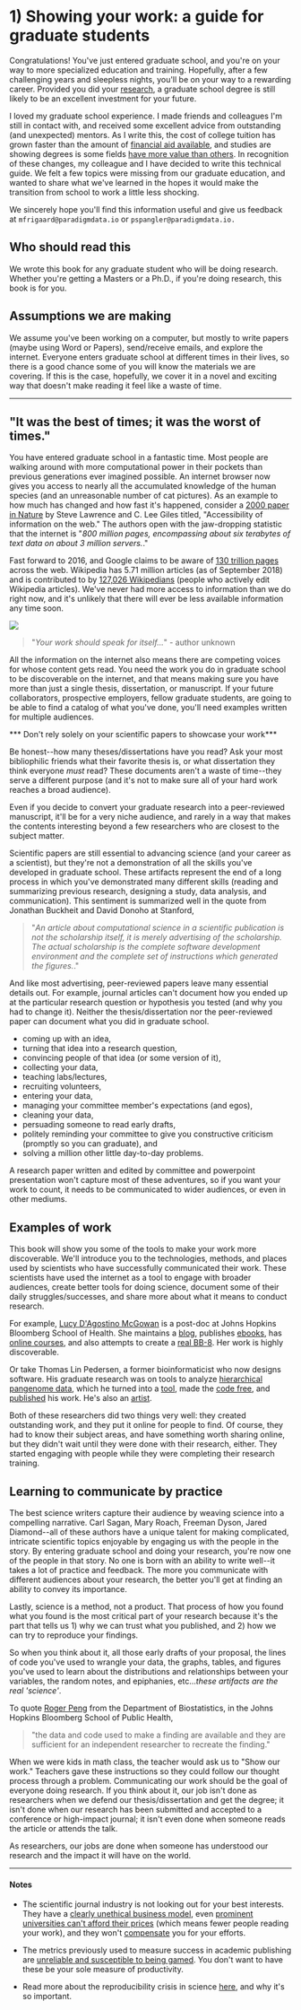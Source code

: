 # 1) Showing your work: a guide for graduate students 

Congratulations! You've just entered graduate school, and you're on your way to more specialized education and training. Hopefully, after a few challenging years and sleepless nights, you'll be on your way to a rewarding career. Provided you did your [research](https://www.usnews.com/education/best-graduate-schools/top-graduate-schools/paying), a graduate school degree is still likely to be an excellent investment for your future. 

I loved my graduate school experience. I made friends and colleagues I'm still in contact with, and received some excellent advice from outstanding (and unexpected) mentors. As I write this, the cost of college tuition has grown faster than the amount of [financial aid available](https://www.insidehighered.com/news/2017/10/25/tuition-and-fees-still-rising-faster-aid-college-board-report-shows), and studies are showing degrees is some fields [have more value than others](https://www.eurekalert.org/pub_releases/2015-09/uok-coc091115.php). In recognition of these changes, my colleague and I have decided to write this technical guide. We felt a few topics were missing from our graduate education, and wanted to share what we've learned in the hopes it would make the transition from school to work a little less shocking.

We sincerely hope you'll find this information useful and give us feedback at `mfrigaard@paradigmdata.io` or `pspangler@paradigmdata.io.`

## Who should read this

We wrote this book for any graduate student who will be doing research. Whether you're getting a Masters or a Ph.D., if you're doing research, this book is for you. 

## Assumptions we are making

We assume you've been working on a computer, but mostly to write papers (maybe using Word or Papers), send/receive emails, and explore the internet. Everyone enters graduate school at different times in their lives, so there is a good chance some of you will know the materials we are covering. If this is the case, hopefully, we cover it in a novel and exciting way that doesn't make reading it feel like a waste of time. 

***

## "It was the best of times; it was the worst of times."

You have entered graduate school in a fantastic time. Most people are walking around with more computational power in their pockets than previous generations ever imagined possible. An internet browser now gives you access to nearly all the accumulated knowledge of the human species (and an unreasonable number of cat pictures). As an example to how much has changed and how fast it's happened, consider a [2000 paper in Nature](https://www.nature.com/articles/21987) by Steve Lawrence and C. Lee Giles titled, "Accessibility of information on the web." The authors open with the jaw-dropping statistic that the internet is "*800 million pages, encompassing about six terabytes of text data on about 3 million servers.*." 

Fast forward to 2016, and Google claims to be aware of [130 trillion pages](https://searchengineland.com/googles-search-indexes-hits-130-trillion-pages-documents-263378) across the web. Wikipedia has  5.71 million articles (as of September 2018) and is contributed to by [127,026 Wikipedians](https://en.wikipedia.org/wiki/Wikipedia:Wikipedians) (people who actively edit Wikipedia articles). We've never had more access to information than we do right now, and it's unlikely that there will ever be less available information any time soon. 

![](images/the-internet.png)

> "*Your work should speak for itself...*" - author unknown

All the information on the internet also means there are competing voices for whose content gets read. You need the work you do in graduate school to be discoverable on the internet, and that means making sure you have more than just a single thesis, dissertation, or manuscript. If your future collaborators, prospective employers, fellow graduate students, are going to be able to find a catalog of what you've done, you'll need examples written for multiple audiences. 

*** Don't rely solely on your scientific papers to showcase your work*** 

Be honest--how many theses/dissertations have you read? Ask your most bibliophilic friends what their favorite thesis is, or what dissertation they think everyone *must* read? These documents aren't a waste of time--they serve a different purpose (and it's not to make sure all of your hard work reaches a broad audience).

Even if you decide to convert your graduate research into a peer-reviewed manuscript, it'll be for a very niche audience, and rarely in a way that makes the contents interesting beyond a few researchers who are closest to the subject matter. 

Scientific papers are still essential to advancing science (and your career as a scientist), but they're not a demonstration of all the skills you've developed in graduate school. These artifacts represent the end of a long process in which you've demonstrated many different skills (reading and summarizing previous research, designing a study, data analysis, and communication). This sentiment is summarized well in the quote from Jonathan Buckheit and David Donoho at Stanford,

> "*An article about computational science in a scientific publication is not the scholarship itself, it is merely advertising of the scholarship. The actual scholarship is the complete software development environment and the complete set of instructions which generated the figures.*." 

And like most advertising, peer-reviewed papers leave many essential details out. For example, journal articles can't document how you ended up at the particular research question or hypothesis you tested (and why you had to change it). Neither the thesis/dissertation nor the peer-reviewed paper can document what you did in graduate school.  

* coming up with an idea, 
* turning that idea into a research question, 
* convincing people of that idea (or some version of it), 
* collecting your data, 
* teaching labs/lectures, 
* recruiting volunteers, 
* entering your data, 
* managing your committee member's expectations (and egos), 
* cleaning your data, 
* persuading someone to read early drafts, 
* politely reminding your committee to give you constructive criticism (promptly so you can graduate), and 
* solving a million other little day-to-day problems. 

A research paper written and edited by committee and powerpoint presentation won't capture most of these adventures, so if you want your work to count, it needs to be communicated to wider audiences, or even in other mediums. 

## Examples of work

This book will show you some of the tools to make your work more discoverable. We'll introduce you to the technologies, methods, and places used by scientists who have successfully communicated their work. These scientists have used the internet as a tool to engage with broader audiences, create better tools for doing science, document some of their daily struggles/successes, and share more about what it means to conduct research. 

For example,  [Lucy D'Agostino McGowan](https://www.lucymcgowan.com/) is a post-doc at Johns Hopkins Bloomberg School of Health. She maintains a [blog](https://livefreeordichotomize.com/), publishes [ebooks](https://leanpub.com/ggplot2in2), has [online courses](https://leanpub.com/u/lucymcgowan), and also attempts to create a [real BB-8](https://magazine.amstat.org/blog/2017/11/01/lucy-dagostino-mcgowan-and-ryan-jarrett/). Her work is highly discoverable. 

Or take Thomas Lin Pedersen, a former bioinformaticist who now designs software. His graduate research was on tools to analyze [hierarchical pangenome data](https://vimeo.com/181004000), which he turned into a [tool](https://www.data-imaginist.com/panviz/), made the [code free](https://github.com/thomasp85/PanViz), and [published](https://www.ncbi.nlm.nih.gov/pubmed/28057677) his work. He's also an [artist](https://www.instagram.com/thomasp85_/).

Both of these researchers did two things very well: they created outstanding work, and they put it online for people to find. Of course, they had to know their subject areas, and have something worth sharing online, but they didn't wait until they were done with their research, either. They started engaging with people while they were completing their research training.

## Learning to communicate by practice

The best science writers capture their audience by weaving science into a compelling narrative. Carl Sagan, Mary Roach, Freeman Dyson, Jared Diamond--all of these authors have a unique talent for making complicated, intricate scientific topics enjoyable by engaging us with the people in the story. By entering graduate school and doing your research, you're now one of the people in that story. No one is born with an ability to write well--it takes a lot of practice and feedback. The more you communicate with different audiences about your research, the better you'll get at finding an ability to convey its importance. 

Lastly, science is a method, not a product. That process of how you found what you found is the most critical part of your research because it's the part that tells us 1) why we can trust what you published, and 2) how we can try to reproduce your findings. 

So when you think about it, all those early drafts of your proposal, the lines of code you've used to wrangle your data, the graphs, tables, and figures you've used to learn about the distributions and relationships between your variables, the random notes, and epiphanies, etc...*these artifacts are the real 'science'*. 

To quote [Roger Peng](https://science.sciencemag.org/content/334/6060/1226) from the Department of Biostatistics, in the Johns Hopkins Bloomberg School of Public Health, 

> "the data and code used to make a finding are available and they are sufficient for an independent researcher to recreate the finding."

When we were kids in math class, the teacher would ask us to "Show our work." Teachers gave these instructions so they could follow our thought process through a problem. Communicating our work should be the goal of everyone doing research. If you think about it, our job isn't done as researchers when we defend our thesis/dissertation and get the degree; it isn't done when our research has been submitted and accepted to a conference or high-impact journal; it isn't even done when someone reads the article or attends the talk. 

As researchers, our jobs are done when someone has understood our research and the impact it will have on the world. 

***

#### Notes 

- The scientific journal industry is not looking out for your best interests. They have a [clearly unethical business model](https://www.theguardian.com/commentisfree/2011/aug/29/academic-publishers-murdoch-socialist), even [prominent universities can't afford their prices](https://www.theguardian.com/science/2012/apr/24/harvard-university-journal-publishers-prices) (which means fewer people reading your work), and they won't [compensate](https://whyevolutionistrue.wordpress.com/2011/09/01/the-racket-of-academic-publishing/) you for your efforts.

- The metrics previously used to measure success in academic publishing are [unreliable and susceptible to being gamed](https://academic.oup.com/gigascience/article/8/6/giz053/5506490). You don't want to have these be your sole measure of productivity. 

- Read more about the reproducibility crisis in science [here](https://www.nature.com/news/1.19970), and why it's so important. 
